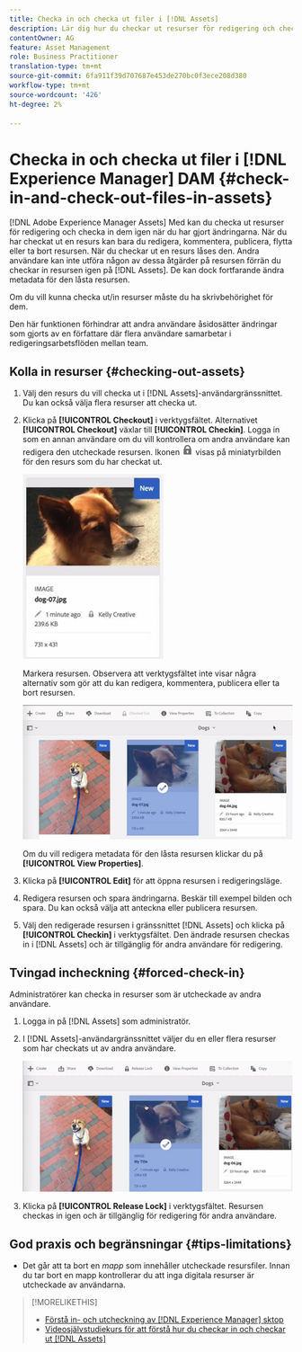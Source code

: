```yaml
---
title: Checka in och checka ut filer i [!DNL Assets]
description: Lär dig hur du checkar ut resurser för redigering och checkar in dem igen när ändringarna är klara.
contentOwner: AG
feature: Asset Management
role: Business Practitioner
translation-type: tm+mt
source-git-commit: 6fa911f39d707687e453de270bc0f3ece208d380
workflow-type: tm+mt
source-wordcount: '426'
ht-degree: 2%

---
```



# Checka in och checka ut filer i [!DNL Experience Manager] DAM {#check-in-and-check-out-files-in-assets}

[!DNL Adobe Experience Manager Assets] Med kan du checka ut resurser för redigering och checka in dem igen när du har gjort ändringarna. När du har checkat ut en resurs kan bara du redigera, kommentera, publicera, flytta eller ta bort resursen. När du checkar ut en resurs låses den. Andra användare kan inte utföra någon av dessa åtgärder på resursen förrän du checkar in resursen igen på [!DNL Assets]. De kan dock fortfarande ändra metadata för den låsta resursen.

Om du vill kunna checka ut/in resurser måste du ha skrivbehörighet för dem.

Den här funktionen förhindrar att andra användare åsidosätter ändringar som gjorts av en författare där flera användare samarbetar i redigeringsarbetsflöden mellan team.

## Kolla in resurser {#checking-out-assets}

1. Välj den resurs du vill checka ut i [!DNL Assets]-användargränssnittet. Du kan också välja flera resurser att checka ut.

1. Klicka på **[!UICONTROL Checkout]** i verktygsfältet. Alternativet **[!UICONTROL Checkout]** växlar till **[!UICONTROL Checkin]**.
Logga in som en annan användare om du vill kontrollera om andra användare kan redigera den utcheckade resursen. Ikonen ![ikonen för utcheckningslås](assets/do-not-localize/checkout_lock.png) visas på miniatyrbilden för den resurs som du har checkat ut.

   ![utcheckningsikon i kortvyn](assets/checkout-icon-card-view.png)

   Markera resursen. Observera att verktygsfältet inte visar några alternativ som gör att du kan redigera, kommentera, publicera eller ta bort resursen.

   ![chlimage_1-472](assets/checkout-asset-toolbar-options.png)

   Om du vill redigera metadata för den låsta resursen klickar du på **[!UICONTROL View Properties]**.

1. Klicka på **[!UICONTROL Edit]** för att öppna resursen i redigeringsläge.

1. Redigera resursen och spara ändringarna. Beskär till exempel bilden och spara. Du kan också välja att anteckna eller publicera resursen.

1. Välj den redigerade resursen i gränssnittet [!DNL Assets] och klicka på **[!UICONTROL Checkin]** i verktygsfältet. Den ändrade resursen checkas in i [!DNL Assets] och är tillgänglig för andra användare för redigering.

## Tvingad incheckning {#forced-check-in}

Administratörer kan checka in resurser som är utcheckade av andra användare.

1. Logga in på [!DNL Assets] som administratör.
1. I [!DNL Assets]-användargränssnittet väljer du en eller flera resurser som har checkats ut av andra användare.

   ![chlimage_1-476](assets/chlimage_1-476.png)

1. Klicka på **[!UICONTROL Release Lock]** i verktygsfältet. Resursen checkas in igen och är tillgänglig för redigering för andra användare.

## God praxis och begränsningar {#tips-limitations}

* Det går att ta bort en *mapp* som innehåller utcheckade resursfiler. Innan du tar bort en mapp kontrollerar du att inga digitala resurser är utcheckade av användarna.

>[!MORELIKETHIS]
>
>* [Förstå in- och utcheckning av  [!DNL Experience Manager] sktop](https://experienceleague.adobe.com/docs/experience-manager-desktop-app/using/using.html?lang=en#how-app-works2)
>* [Videosjälvstudiekurs för att förstå hur du checkar in och checkar ut [!DNL Assets]](https://experienceleague.adobe.com/docs/experience-manager-learn/assets/collaboration/check-in-and-check-out.html)

